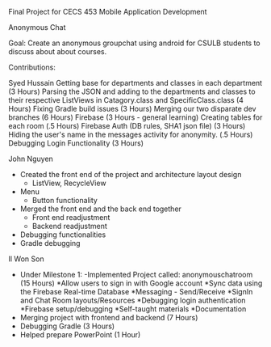 Final Project for CECS 453 Mobile Application Development


Anonymous Chat

Goal: Create an anonymous groupchat using android for CSULB students to discuss about about courses. 


Contributions:

Syed Hussain
Getting base for departments and classes in each department (3 Hours)
Parsing the JSON and adding to the departments and classes to their respective ListViews in Catagory.class and SpecificClass.class (4 Hours)
Fixing Gradle build issues (3 Hours)
Merging our two disparate dev branches (6 Hours)
Firebase (3 Hours - general learning)
Creating tables for each room (.5 Hours)
Firebase Auth (DB rules, SHA1 json file) (3 Hours)
Hiding the user's name in the messages activity for anonymity. (.5 Hours)
Debugging Login Functionality (3 Hours)


John Nguyen
- Created the front end of the project and architecture layout design 
  - ListView, RecycleView
- Menu
  - Button functionality 
- Merged the front end and the back end together
  - Front end readjustment
  - Backend readjustment
- Debugging functionalities 
- Gradle debugging 

Il Won Son
- Under Milestone 1:
	-Implemented Project called: anonymouschatroom (15 Hours)
		*Allow users to sign in with Google account
		*Sync data using the Firebase Real-time Database
		*Messaging - Send/Receive
		*SignIn and Chat Room layouts/Resources
		*Debugging login authentication
		*Firebase setup/debugging
		*Self-taught materials
		*Documentation
- Merging project with frontend and backend (7 Hours)
- Debugging Gradle (3 Hours)
- Helped prepare PowerPoint (1 Hour)

